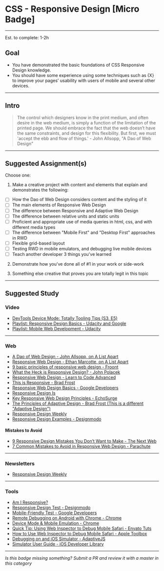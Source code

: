 # CSS - Responsive Design [Micro Badge]

-----

Est. to complete: 1-2h

## Goal
- You have demonstrated the basic foundations of CSS Responsive Design knowledge.
- You should have some experience using some techniques such as {X} to improve your pages' usability with users of mobile and several other devices.


-----

## Intro

> The control which designers know in the print medium, and often desire in the 
web medium, is simply a function of the limitation of the printed page. We 
should embrace the fact that the web doesn’t have the same constraints, and 
design for this flexibility. But first, we must 'accept the ebb and flow of 
things.' - John Allsopp, "A Dao of Web Design"


-----


## Suggested Assignment(s)

Choose one:

1) Make a creative project with content and elements that explain and demonstrates the following:
- [ ] How the Dao of Web Design considers content and the styling of it
- [ ] The main elements of Responsive Web Design
- [ ] The difference between Responsive and Adaptive Web Design
- [ ] The difference between relative units and static units
- [ ] Proficient and appropriate use of media queries in html, css, and with different media types
- [ ] The difference between "Mobile First" and "Desktop First" approaches in RWD
- [ ] Flexible grid-based layout
- [ ] Testing RWD in mobile emulators, and debugging live mobile devices
- [ ] Teach another developer 3 things you've learned

2) Demonstrate how you've done all of #1 in your work or side-work

3) Something else creative that proves you are totally legit in this topic


-----


## Suggested Study

### Video

- [DevTools Device Mode: Totally Tooling Tips (S3, E5)](https://youtu.be/M482RhQ8i1Q)
- [Playlist: Responsive Design Basics - Udacity and Google](https://www.youtube.com/playlist?list=PLAwxTw4SYaPl8h1mZezuYpMQV6t8s8ktb)
- [Playlist: Mobile Web Development - Udacity](https://www.youtube.com/playlist?list=PLAwxTw4SYaPm5NhhVow5zCtZ_eScc1f-b)


-----


### Web

- [A Dao of Web Design - John Allsopp, on A List Apart](http://alistapart.com/article/dao)
- [Responsive Web Design - Ethan Marcotte, on A List Apart](http://alistapart.com/article/responsive-web-design)
- [9 basic principles of responsive web design - Froont](http://blog.froont.com/9-basic-principles-of-responsive-web-design/)
- [What the Heck is Responsive Design? - John Polacek](http://johnpolacek.github.io/scrolldeck.js/decks/responsive/)
- [Responsive Web Design - Learn to Code Advanced](http://learn.shayhowe.com/advanced-html-css/responsive-web-design/)
- [This is Responsive - Brad Frost](https://bradfrost.github.io/this-is-responsive/)
- [Responsive Web Design Basics - Google Developers](https://developers.google.com/web/fundamentals/design-and-ui/responsive/fundamentals/?hl=en)
- [Responsive Design Is](https://responsivedesign.is/)
- [Key Responsive Web Design Principles - EchoSurge](http://echosurgemarketing.com/key-responsive-web-design-principles/)
- [The Principles of Adaptive Design - Brad Frost (This is a different "Adaptive Design")](http://bradfrost.com/blog/post/the-principles-of-adaptive-design/)
- [Responsive Design Weekly](http://responsivedesignweekly.com/)
- [Responsive Design Examples - Designmodo](http://designmodo.com/responsive-design-examples/)

#### Mistakes to Avoid

- [9 Responsive Design Mistakes You Don’t Want to Make - The Next Web](http://thenextweb.com/dd/2015/10/28/9-responsive-design-mistakes-you-dont-want-to-make/#gref)
- [7 Common Mistakes to Avoid in Responsive Web Design - Parachute](https://parachutedesign.ca/blog/7-common-mistakes-to-avoid-in-responsive-web-design/)


-----


### Newsletters

- [Responsive Design Weekly](http://responsivedesignweekly.com/)


-----

### Tools

- [Am I Responsive?](http://ami.responsivedesign.is/)
- [Responsive Design Test - Designmodo](http://designmodo.com/responsive-test/)
- [Mobile-Friendly Test - Google Developers](https://www.google.com/webmasters/tools/mobile-friendly/)
- [Remote Debugging on Android with Chrome - Chrome](https://developer.chrome.com/devtools/docs/remote-debugging)
- [Device Mode & Mobile Emulation - Chrome](https://developer.chrome.com/devtools/docs/device-mode)
- [Quick Tip: Using Web Inspector to Debug Mobile Safari - Envato Tuts](http://webdesign.tutsplus.com/articles/quick-tip-using-web-inspector-to-debug-mobile-safari--webdesign-8787)
- [How to Use Web Inspector to Debug Mobile Safari - Apple Toolbox](http://appletoolbox.com/2014/05/use-web-inspector-debug-mobile-safari/)
- [Debugging on and iOS Simulator - AdaptiveJS](http://adaptivejs.mobify.com/v2.0/docs/debug-on-ios-devices-and-the-ios-simulator/)
- [Simulator User Guide - iOS Developer Library](https://developer.apple.com/library/ios/documentation/IDEs/Conceptual/iOS_Simulator_Guide/GettingStartedwithiOSSimulator/GettingStartedwithiOSSimulator.html)

-----

  *Is this badge missing something? Submit a PR and review it with a master in this category*

